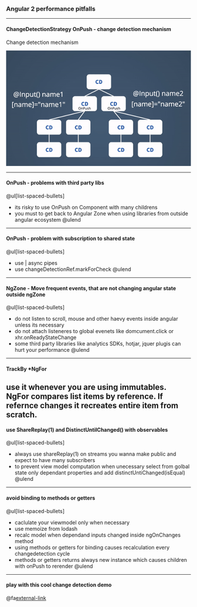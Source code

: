 ### Angular 2 performance pitfalls

---

#### ChangeDetectionStrategy OnPush - change detection mechanism

Change detection mechanism

![IMAGE](assets/onpush-cd.gif)

---
#### OnPush - problems with third party libs 
@ul[list-spaced-bullets]
- its risky to use OnPush on Component with many childrens
- you must to get back to Angular Zone when using libraries from outside angular ecosystem
@ulend
---
#### OnPush - problem with subscription to shared state

@ul[list-spaced-bullets]
- use | async pipes
- use changeDetectionRef.markForCheck
@ulend
---

#### NgZone - Move frequent events, that are not changing angular state outside ngZone
@ul[list-spaced-bullets]
- do not listen to scroll, mouse and other haevy events inside angular unless its necessary
- do not attach listeneres to global evenets like domcument.click or xhr.onReadyStateChange
- some third party libraries like analytics SDKs, hotjar, jquer plugis can hurt your performance
@ulend
---

#### TrackBy *NgFor
use it whenever you are using immutables. NgFor compares list items by reference. If refernce changes it recreates entire item from scratch.
---


#### use ShareReplay(1) and DistinctUntilChanged() with observables
@ul[list-spaced-bullets]
- always use shareReplay(1) on streams you wanna make public and expect to have many subscribers
- to prevent view model computation when unecessary select from golbal state only dependant properties and add distinctUntiChanged(isEqual)
@ulend
---


#### avoid binding to methods or getters
@ul[list-spaced-bullets]
- caclulate your viewmodel only when necessary 
- use memoize from lodash
- recalc model when dependand inputs changed inside ngOnChanges method
- using methods or getters for binding causes recalculation every changedetection cycle
- methods or getters returns always new instance which causes children with onPush to rerender 
@ulend
---

#### play with this cool change detection demo

@fa[external-link](https://danielwiehl.github.io/edu-angular-change-detection/)